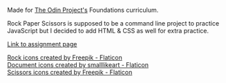 Made for [The Odin Project's](https://www.theodinproject.com) Foundations curriculum.

Rock Paper Scissors is supposed to be a command line project to practice JavaScript but I decided to add HTML & CSS as well for extra practice.

[Link to assignment page](https://www.theodinproject.com/paths/foundations/courses/foundations/lessons/rock-paper-scissors)

[Rock icons created by Freepik - Flaticon](https://www.flaticon.com/free-icons/rock)<br/>
[Document icons created by smalllikeart - Flaticon](https://www.flaticon.com/free-icons/document) <br/>
[Scissors icons created by Freepik - Flaticon](https://www.flaticon.com/free-icons/scissors) <br/>
